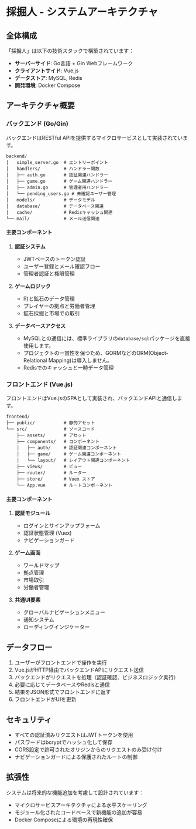 # 採掘人 - システムアーキテクチャ

## 全体構成

「採掘人」は以下の技術スタックで構築されています：

- **サーバーサイド**: Go言語 + Gin Webフレームワーク
- **クライアントサイド**: Vue.js
- **データストア**: MySQL, Redis
- **開発環境**: Docker Compose

## アーキテクチャ概要

### バックエンド (Go/Gin)

バックエンドはRESTful APIを提供するマイクロサービスとして実装されています。

```
backend/
│   simple_server.go  # エントリーポイント
│   handlers/         # ハンドラー関数
│   ├── auth.go       # 認証関連ハンドラー
│   ├── game.go       # ゲーム関連ハンドラー
│   ├── admin.go      # 管理者用ハンドラー
│   └── pending_users.go # 未確認ユーザー管理
│   models/           # データモデル
│   database/         # データベース関連
│   cache/            # Redisキャッシュ関連
└── mail/             # メール送信関連
```

#### 主要コンポーネント

1. **認証システム**
   - JWTベースのトークン認証
   - ユーザー登録とメール確認フロー
   - 管理者認証と権限管理

2. **ゲームロジック**
   - 町と鉱石のデータ管理
   - プレイヤーの拠点と労働者管理
   - 鉱石採掘と市場での取引

3. **データベースアクセス**
   - MySQLとの通信には、標準ライブラリの`database/sql`パッケージを直接使用します。
   - プロジェクトの一貫性を保つため、GORMなどのORM(Object-Relational Mapping)は導入しません。
   - Redisでのキャッシュと一時データ管理

### フロントエンド (Vue.js)

フロントエンドはVue.jsのSPAとして実装され、バックエンドAPIと通信します。

```
frontend/
├── public/           # 静的アセット
└── src/              # ソースコード
    ├── assets/       # アセット
    ├── components/   # コンポーネント
    │   ├── auth/     # 認証関連コンポーネント
    │   ├── game/     # ゲーム関連コンポーネント
    │   └── layout/   # レイアウト関連コンポーネント
    ├── views/        # ビュー
    ├── router/       # ルーター
    ├── store/        # Vuex ストア
    └── App.vue       # ルートコンポーネント
```

#### 主要コンポーネント

1. **認証モジュール**
   - ログインとサインアップフォーム
   - 認証状態管理 (Vuex)
   - ナビゲーションガード

2. **ゲーム画面**
   - ワールドマップ
   - 拠点管理
   - 市場取引
   - 労働者管理

3. **共通UI要素**
   - グローバルナビゲーションメニュー
   - 通知システム
   - ローディングインジケーター

## データフロー

1. ユーザーがフロントエンドで操作を実行
2. Vue.jsがHTTP経由でバックエンドAPIにリクエスト送信
3. バックエンドがリクエストを処理（認証確認、ビジネスロジック実行）
4. 必要に応じてデータベースやRedisと通信
5. 結果をJSON形式でフロントエンドに返す
6. フロントエンドがUIを更新

## セキュリティ

- すべての認証済みリクエストはJWTトークンを使用
- パスワードはbcryptでハッシュ化して保存
- CORS設定で許可されたオリジンからのリクエストのみ受け付け
- ナビゲーションガードによる保護されたルートの制御

## 拡張性

システムは将来的な機能追加を考慮して設計されています：

- マイクロサービスアーキテクチャによる水平スケーリング
- モジュール化されたコードベースで新機能の追加が容易
- Docker Composeによる環境の再現性確保

